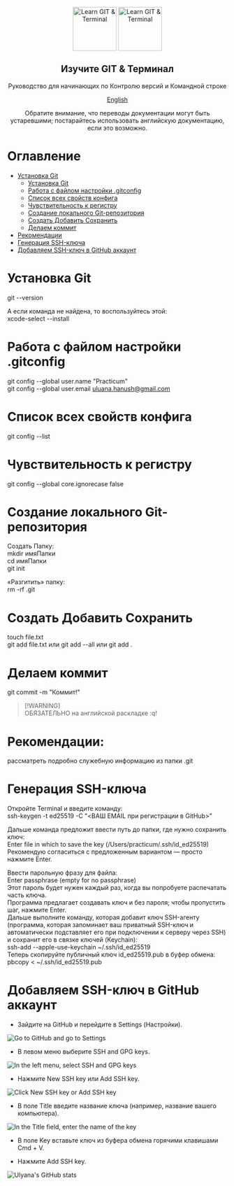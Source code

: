 <p align="center">
 <img width="100px" src="https://img.shields.io/badge/git-%23F05033.svg?style=for-the-badge&logo=git&logoColor=white" align="center" alt="Learn GIT & Terminal" />
<img width="100px" src="https://img.shields.io/badge/github-%23121011.svg?style=for-the-badge&logo=github&logoColor=white" align="center" alt="Learn GIT & Terminal" />
 <h2 align="center">Изучите GIT & Терминал</h2>
 <p align="center">Руководство для начинающих по Контролю версий и Командной строке</p>
</p>
<p align="center">
<a href="/README.md">English</a>
</p>

<p align="center">Обратите внимание, что переводы документации могут быть устаревшими; постарайтесь использовать английскую документацию, если это возможно.</p>

# Оглавление <!-- omit in toc -->

- [Установка Git](#установка-git)
    - [Установка Git](#установка-git)
    - [Работа с файлом настройки .gitconfig](#работа-с-файлом-настройки-.gitconfig)
    - [Cписок всех свойств конфига](#список-всех-свойств-конфигаs)
    - [Чувствительность к регистру](#чувствительность-к-регистру)
    - [Создание локального Git-репозитория](#создание-локального-git-репозитория)
    - [Создать Добавить Сохранить](#создать-добавить-сохранить)
    - [Делаем коммит](#делаем-коммит)
- [Рекомендации](#рекомендации)
- [Генерация SSH-ключа](#генерация-ssh-ключа)
- [Добавляем SSH-ключ в GitHub аккаунт](#добавляем-ssh-ключ-в-github-аккаунт)

# Установка Git
git --version

А если команда не найдена, то воспользуйтесь этой:  
xcode-select --install  

# Работа с файлом настройки .gitconfig
git config --global user.name "Practicum"  
git config --global user.email uluana.hanush@gmail.com  

# Cписок всех свойств конфига
git config --list  

# Чувствительность к регистру
git config --global core.ignorecase false  

# Создание локального Git-репозитория
Создать Папку:  
mkdir  имяПапки  
cd имяПапки  
git init  

«Разгитить» папку:  
rm -rf .git  

# Создать Добавить Сохранить
touch file.txt   
git add file.txt или git add --all или git add .  

# Делаем коммит
git commit -m "Коммит!"  

> [!WARNING]\
> ОБЯЗАТЕЛЬНО на английской раскладке :q! <!-- git попросит ввести название коммита в редакторе по умолчанию. Иногда в таком случае открывается редактор vim. Выйти из Vim. -->

# Рекомендации:
рассматреть подробно служебную информацию из папки .git

# Генерация SSH-ключа

Откройте Terminal и введите команду:  
ssh-keygen -t ed25519 -C "<ВАШ EMAIL при регистрации в GitHub>"  

Дальше команда предложит ввести путь до папки, где нужно сохранить ключ:  
Enter file in which to save the key (/Users/practicum/.ssh/id_ed25519)    
Рекомендую согласиться с предложенным вариантом — просто нажмите Enter.  

Ввести парольную фразу для файла:  
Enter passphrase (empty for no passphrase)  
Этот пароль будет нужен каждый раз, когда вы попробуете распечатать часть ключа.  
Программа предлагает создавать ключ и без пароля; чтобы пропустить шаг, нажмите Enter.  
Дальше выполните команду, которая добавит ключ SSH-агенту (программа, которая запоминает ваш приватный SSH-ключ и автоматически подставляет его при подключении к серверу через SSH) и сохранит его в связке ключей (Keychain):  
ssh-add --apple-use-keychain ~/.ssh/id_ed25519  
Теперь скопируйте публичный ключ id_ed25519.pub в буфер обмена:  
pbcopy < ~/.ssh/id_ed25519.pub  

# Добавляем SSH-ключ в GitHub аккаунт 

*  Зайдите на GitHub и перейдите в Settings (Настройки).  

![Go to GitHub and go to Settings](Git_assistant/image/Image.png)

*  В левом меню выберите SSH and GPG keys.

![In the left menu, select SSH and GPG keys](Git_assistant/image/Image-2.png)
  
*  Нажмите New SSH key или Add SSH key.  

![Click New SSH key or Add SSH key](Git_assistant/image/Image-3.png)

*  В поле Title введите название ключа (например, название вашего компьютера).  

![In the Title field, enter the name of the key](Git_assistant/image/Image-4.png)
 
*  В поле Key вставьте ключ из буфера обмена горячими клавишами Cmd + V.  

*  Нажмите Add SSH key.  


![Ulyana's GitHub stats](https://github-readme-stats.vercel.app/api?username=ulyanahanush\&show_icons=true\&theme=radical)
